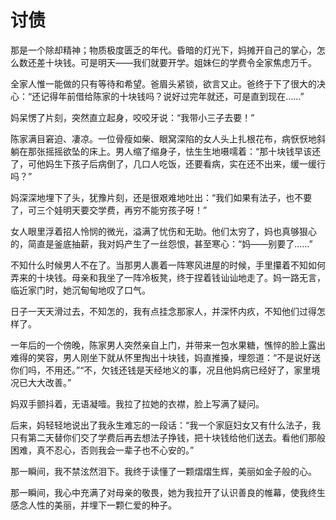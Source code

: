 # 讨债

那是一个除却精神；物质极度匮乏的年代。昏暗的灯光下，妈摊开自己的掌心，怎么数还差十块钱。可是明天——我们就要开学。姐妹仨的学费令全家焦虑万千。 

全家人惟一能做的只有等待和希望。爸眉头紧锁，欲言又止。爸终于下了很大的决心：“还记得年前借给陈家的十块钱吗？说好过完年就还，可是直到现在……” 

妈呆愣了片刻，突然直立起身，咬咬牙说：“我带小三子去要！” 

陈家满目窘迫、凄凉。一位骨瘦如柴、眼窝深陷的女人头上扎根花布，病恹恹地斜躺在那张摇摇欲坠的床上。男人缩了缩身子，怯生生地嗫嚅着：“那十块钱早该还了，可他妈生下孩子后病倒了，几口人吃饭，还要看病，实在还不出来，缓一缓行吗？” 

妈深深地埋下了头，犹豫片刻，还是很艰难地吐出：“我们如果有法子，也不要了，可三个娃明天要交学费，再穷不能穷孩子呀！” 

女人眼里浮着招人怜悯的微光，溢满了忧伤和无助。他们太穷了，妈也真够狠心的，简直是釜底抽薪，我对妈产生了一丝怨恨，甚至寒心：“妈——别要了……” 

不知什么时候男人不在了。当那男人裹着一阵寒风进屋的时候，手里攥着不知如何弄来的十块钱。母亲和我坐了一阵冷板凳，终于捏着钱讪讪地走了。妈一路无言，临近家门时，她沉甸甸地叹了口气。 

日子一天天滑过去，不知怎的，我有点挂念那家人，并深怀内疚，不知他们过得怎样了。 

一年后的一个傍晚，陈家男人突然亲自上门，并带来一包水果糖，憔悴的脸上露出难得的笑容，男人刚坐下就从怀里掏出十块钱，妈直推搡，埋怨道：“不是说好送你们吗，不用还。”“不，欠钱还钱是天经地义的事，况且他妈病已经好了，家里境况已大大改善。” 

妈双手颤抖着，无语凝噎。我拉了拉她的衣襟，脸上写满了疑问。 

后来，妈轻轻地说出了我永生难忘的一段话：“我一个家庭妇女又有什么法子，我只有第二天替你们交了学费后再去想法子挣钱，把十块钱给他们送去。看他们那般困难，真不忍心，否则我会一辈子也不心安的。” 

那一瞬间，我不禁泫然泪下。我终于读懂了一颗熠熠生辉，美丽如金子般的心。 

那一瞬间，我心中充满了对母亲的敬畏，她为我拉开了认识善良的帷幕，使我终生感念人性的美丽，并埋下一颗仁爱的种子。
 